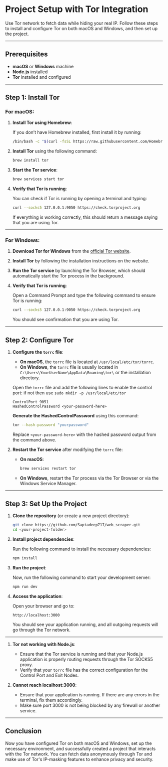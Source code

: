 
# Project Setup with Tor Integration

Use Tor network to fetch data while hiding your real IP. Follow these steps to install and configure Tor on both macOS and Windows, and then set up the project.

---

## Prerequisites

- **macOS** or **Windows** machine
- **Node.js** installed
- **Tor** installed and configured

---

## Step 1: Install Tor

### For macOS:

1. **Install Tor using Homebrew**:

   If you don’t have Homebrew installed, first install it by running:
   
   ```bash
   /bin/bash -c "$(curl -fsSL https://raw.githubusercontent.com/Homebrew/install/HEAD/install.sh)"
   ```

2. **Install Tor** using the following command:

   ```bash
   brew install tor
   ```

3. **Start the Tor service**:

   ```bash
   brew services start tor
   ```

4. **Verify that Tor is running**:
   
   You can check if Tor is running by opening a terminal and typing:

   ```bash
   curl --socks5 127.0.0.1:9050 https://check.torproject.org
   ```

   If everything is working correctly, this should return a message saying that you are using Tor.

---

### For Windows:

1. **Download Tor for Windows** from the [official Tor website](https://www.torproject.org/download/tor/).
   
2. **Install Tor** by following the installation instructions on the website.

3. **Run the Tor service** by launching the Tor Browser, which should automatically start the Tor process in the background.

4. **Verify that Tor is running**:

   Open a Command Prompt and type the following command to ensure Tor is running:

   ```bash
   curl --socks5 127.0.0.1:9050 https://check.torproject.org
   ```

   You should see confirmation that you are using Tor.

---

## Step 2: Configure Tor

1. **Configure the `torrc` file**:
   - **On macOS**, the `torrc` file is located at `/usr/local/etc/tor/torrc`.
   - **On Windows**, the `torrc` file is usually located in `C:\Users\YourUserName\AppData\Roaming\tor\` or the installation directory.

   Open the `torrc` file and add the following lines to enable the control port:
   if not then use `sudo mkdir -p /usr/local/etc/tor`  

   ```plaintext
   ControlPort 9051
   HashedControlPassword <your-password-here>
   ```

   **Generate the HashedControlPassword** using this command:

   ```bash
   tor --hash-password "yourpassword"
   ```

   Replace `<your-password-here>` with the hashed password output from the command above.

2. **Restart the Tor service** after modifying the `torrc` file:

   - **On macOS**:
   
     ```bash
     brew services restart tor
     ```

   - **On Windows**, restart the Tor process via the Tor Browser or via the Windows Service Manager.

---

## Step 3: Set Up the Project

1. **Clone the repository** (or create a new project directory):

   ```bash
   git clone https://github.com/Saptadeep717/web_scraper.git
   cd <your-project-folder>
   ```

2. **Install project dependencies**:

   Run the following command to install the necessary dependencies:

   ```bash
   npm install
   ```


3. **Run the project**:

   Now, run the following command to start your development server:

   ```bash
   npm run dev
   ```

4. **Access the application**:

   Open your browser and go to:

   ```plaintext
   http://localhost:3000
   ```

   You should see your application running, and all outgoing requests will go through the Tor network.

---


1. **Tor not working with Node.js**:
   - Ensure that the Tor service is running and that your Node.js application is properly routing requests through the Tor SOCKS5 proxy.
   - Verify that your `torrc` file has the correct configuration for the Control Port and Exit Nodes.

2. **Cannot reach localhost:3000**:
   - Ensure that your application is running. If there are any errors in the terminal, fix them accordingly.
   - Make sure port 3000 is not being blocked by any firewall or another service.

---

## Conclusion

Now you have configured Tor on both macOS and Windows, set up the necessary environment, and successfully created a project that interacts with the Tor network. You can fetch data anonymously through Tor and make use of Tor's IP-masking features to enhance privacy and security.
